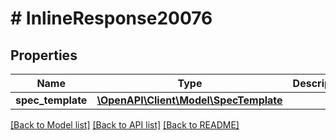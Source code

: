 # # InlineResponse20076

## Properties

Name | Type | Description | Notes
------------ | ------------- | ------------- | -------------
**spec_template** | [**\OpenAPI\Client\Model\SpecTemplate**](SpecTemplate.md) |  | [optional]

[[Back to Model list]](../../README.md#models) [[Back to API list]](../../README.md#endpoints) [[Back to README]](../../README.md)
